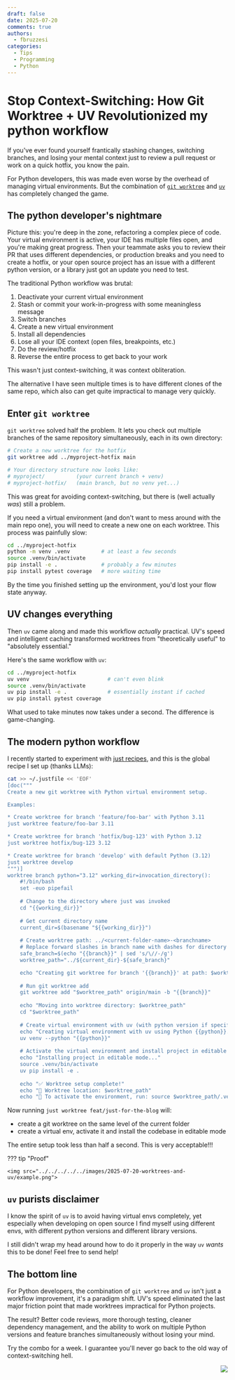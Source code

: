 ```yaml
---
draft: false
date: 2025-07-20
comments: true
authors:
  - fbruzzesi
categories:
  - Tips
  - Programming
  - Python
---
```


# Stop Context-Switching: How Git Worktree + UV Revolutionized my python workflow

If you've ever found yourself frantically stashing changes, switching branches, and losing your mental context just to
review a pull request or work on a quick hotfix, you know the pain.

For Python developers, this was made even worse by the overhead of managing virtual environments.
But the combination of [`git worktree`][git-worktree] and [`uv`][uv] has completely changed the game.

<!-- more -->

## The python developer's nightmare

Picture this: you're deep in the zone, refactoring a complex piece of code. Your virtual environment is active,
your IDE has multiple files open, and you're making great progress. Then your teammate asks you to review their PR that
uses different dependencies, or production breaks and you need to create a hotfix, or your open source project has an
issue with a different python version, or a library just got an update you need to test.

The traditional Python workflow was brutal:

1. Deactivate your current virtual environment
2. Stash or commit your work-in-progress with some meaningless message
3. Switch branches
4. Create a new virtual environment
5. Install all dependencies
6. Lose all your IDE context (open files, breakpoints, etc.)
7. Do the review/hotfix
8. Reverse the entire process to get back to your work

This wasn't just context-switching, it was context obliteration.

The alternative I have seen multiple times is to have different clones of the same repo, which also can get quite
impractical to manage very quickly.

## Enter `git worktree`

`git worktree` solved half the problem. It lets you check out multiple branches of the same repository simultaneously,
each in its own directory:

```bash
# Create a new worktree for the hotfix
git worktree add ../myproject-hotfix main

# Your directory structure now looks like:
# myproject/          (your current branch + venv)
# myproject-hotfix/   (main branch, but no venv yet...)
```

This was great for avoiding context-switching, but there is (well actually _was_) still a problem.

If you need a virtual environment (and don't want to mess around with the main repo one), you will need to create a new
one on each worktree. This process was painfully slow:

```bash
cd ../myproject-hotfix
python -m venv .venv          # at least a few seconds
source .venv/bin/activate
pip install -e .              # probably a few minutes
pip install pytest coverage   # more waiting time
```

By the time you finished setting up the environment, you'd lost your flow state anyway.

## UV changes everything

Then `uv` came along and made this workflow _actually_ practical.
UV's speed and intelligent caching transformed worktrees from "theoretically useful" to "absolutely essential."

Here's the same workflow with `uv`:

```bash
cd ../myproject-hotfix
uv venv                         # can't even blink
source .venv/bin/activate
uv pip install -e .             # essentially instant if cached
uv pip install pytest coverage
```

What used to take minutes now takes under a second. The difference is game-changing.

## The modern python workflow

I recently started to experiment with [just recipes][just], and this is the global recipe I set up (thanks LLMs):

```bash
cat >> ~/.justfile << 'EOF'
[doc("""
Create a new git worktree with Python virtual environment setup.

Examples:

* Create worktree for branch 'feature/foo-bar' with Python 3.11
just worktree feature/foo-bar 3.11

* Create worktree for branch 'hotfix/bug-123' with Python 3.12
just worktree hotfix/bug-123 3.12

* Create worktree for branch 'develop' with default Python (3.12)
just worktree develop
""")]
worktree branch python="3.12" working_dir=invocation_directory():
    #!/bin/bash
    set -euo pipefail
    
    # Change to the directory where just was invoked
    cd "{{working_dir}}"
    
    # Get current directory name
    current_dir=$(basename "${{working_dir}}")
    
    # Create worktree path: ../<current-folder-name>-<branchname>
    # Replace forward slashes in branch name with dashes for directory name
    safe_branch=$(echo "{{branch}}" | sed 's/\//-/g')
    worktree_path="../${current_dir}-${safe_branch}"

    echo "Creating git worktree for branch '{{branch}}' at path: $worktree_path"
    
    # Run git worktree add
    git worktree add "$worktree_path" origin/main -b "{{branch}}"
    
    echo "Moving into worktree directory: $worktree_path"
    cd "$worktree_path"
    
    # Create virtual environment with uv (with python version if specified)
    echo "Creating virtual environment with uv using Python {{python}}..."
    uv venv --python "{{python}}"
    
    # Activate the virtual environment and install project in editable mode
    echo "Installing project in editable mode..."
    source .venv/bin/activate
    uv pip install -e .
    
    echo "✅ Worktree setup complete!"
    echo "📁 Worktree location: $worktree_path"
    echo "🐍 To activate the environment, run: source $worktree_path/.venv/bin/activate"
```

Now running `just worktree feat/just-for-the-blog` will:

* create a git worktree on the same level of the current folder
* create a virtual env, activate it and install the codebase in editable mode

The entire setup took less than half a second. This is very acceptable!!!

??? tip "Proof"

    <img src="../../../../../images/2025-07-20-worktrees-and-uv/example.png">

## `uv` purists disclaimer

I know the spirit of `uv` is to avoid having virtual envs completely, yet especially when developing on open source
I find myself using different envs, with different python versions and different library versions.

I still didn't wrap my head around how to do it properly in the way `uv` _wants_ this to be done! Feel free to send help!

## The bottom line

For Python developers, the combination of `git worktree` and `uv` isn't just a workflow improvement, it's a paradigm shift.
UV's speed eliminated the last major friction point that made worktrees impractical for Python projects.

The result? Better code reviews, more thorough testing, cleaner dependency management, and the ability to work on multiple Python versions and feature branches simultaneously without losing your mind.

Try the combo for a week. I guarantee you'll never go back to the old way of context-switching hell.

<img src="../../../../../images/written-by-human.svg" align="right">

[git-worktree]: https://git-scm.com/docs/git-worktree
[uv]: https://docs.astral.sh/uv/
[just]: https://just.systems/man/en/introduction.html
